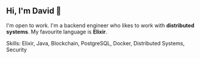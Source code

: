 ## Hi, I'm David 👋

I'm open to work. I'm a backend engineer who likes to work with **distributed systems**. My favourite language is **Elixir**.

Skills: Elixir, Java, Blockchain, PostgreSQL, Docker, Distributed Systems, Security
